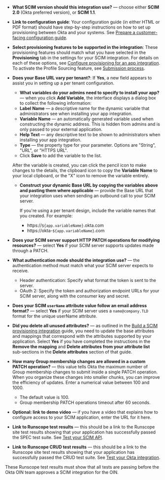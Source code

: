 
* **What SCIM version should this integration use?** &mdash; choose either **SCIM 2.0** (Okta preferred version), or **SCIM 1.1**.

* **Link to configuration guide**: Your configuration guide (in either HTML or PDF format) should have step-by-step instructions on how to set up provisioning between Okta and your systems. See [Prepare a customer-facing configuration guide](/docs/guides/submit-app/scim/main/#prepare-a-customer-facing-configuration-guide).

* **Select provisioning features to be supported in the integration**: These provisioning features should match what you have selected in the **Provisioning** tab in the settings for your SCIM integration. For details on each of these options, see [Configure provisioning for an app integration](https://help.okta.com/okta_help.htm?id=ext_prov_lcm_prov_app). To activate the Profile Sourcing feature, see [Submission process](/docs/guides/submit-app/scim/main/#understand-the-submission-process).

* **Does your Base URL vary per tenant?**: If **Yes**, a new field appears to assist you in setting up a per tenant configuration.
  * **What variables do your admins need to specify to install your app?** &mdash; when you click **Add Variable**, the interface displays a dialog box to collect the following information:
  * **Label Name** &mdash; a descriptive name for the dynamic variable that administrators see when installing your app integration.
  * **Variable Name** &mdash; an automatically generated variable used when constructing the dynamic address. This is hidden from admins and is only passed to your external application.
  * **Help Text** &mdash; any descriptive text to be shown to administrators when installing your app integration.
  * **Type** &mdash; the property type for your parameter. Options are "String", "URL", or "HTTPS URL".
  * Click **Save** to add the variable to the list.

  After the variable is created, you can click the pencil icon to make changes to the details, the clipboard icon to copy the **Variable Name** to your local clipboard, or the "X" icon to remove the variable entirely.

  * **Construct your dynamic Base URL by copying the variables above and pasting them where applicable** &mdash; provide the Base URL that your integration uses when sending an outbound call to your SCIM server.

    If you're using a per tenant design, include the variable names that you created. For example:

    * https://`${app.variableName}`.okta.com
    * https://okta-`${app.variableName}`.com

* **Does your SCIM server support HTTP PATCH operations for modifying resources?** &mdash; select **Yes** if your SCIM server supports updates made through a PATCH.

* **What authentication mode should the integration use?** &mdash; the authentication method must match what your SCIM server expects to receive.

  * Header authentication: Specify what format the token is sent to the server.
  * OAuth 2: Specify the token and authorization endpoint URLs for your SCIM server, along with the consumer key and secret.

* **Does your SCIM `userName` attribute value follow an email address format?** &mdash; select **Yes** if your SCIM server uses a `name@company.TLD` format for the unique userName attribute.

* **Did you delete all unused attributes?** &mdash; as outlined in the [Build a SCIM provisioning integration](/docs/guides/build-provisioning-integration/attribute-mapping/) guide, you need to update the base attributes and mappings that correspond with the attributes supported by your application. Select **Yes** if you have completed the instructions in the **Remove the mapping** and **Delete attributes from your attribute list** sub-sections in the **Delete attributes** section of that guide.

* **How many Group membership changes are allowed in a custom PATCH operation?** &mdash; this value tells Okta the maximum number of Group membership changes to submit inside a single PATCH operation. When you organize these changes into smaller chunks, you can improve the efficiency of updates. Enter a numerical value between 100 and 1000.

  * The default value is 100.
  * Group membership PATCH operations timeout after 60 seconds.

* **Optional: link to demo video** &mdash; if you have a video that explains how to configure access to your SCIM application, enter the URL for it here.

* **Link to Runscope test results** &mdash; this should be a link to the Runscope site test results showing that your application has successfully passed the SPEC test suite. See [Test your SCIM API](/docs/guides/build-provisioning-integration/test-scim-api/).

* **Link to Runscope CRUD test results** &mdash; this should be a link to the Runscope site test results showing that your application has successfully passed the CRUD test suite. See [Test your Okta integration](/docs/guides/build-provisioning-integration/test-scim-app/).

These Runscope test results must show that all tests are passing before the Okta OIN team approves a SCIM integration for the OIN.
